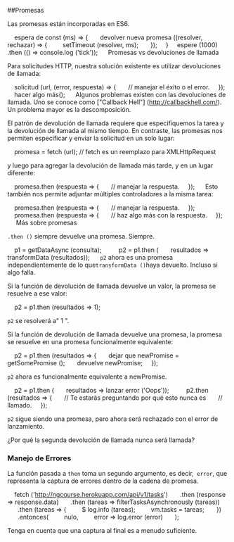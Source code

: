 ##Promesas

Las promesas están incorporadas en ES6.

    espera de const (ms) => {
      devolver nueva promesa ((resolver, rechazar) => {
        setTimeout (resolver, ms);
      });
    }
    espere (1000) .then (() => console.log ('tick'));
    
Promesas vs devoluciones de llamada

Para solicitudes HTTP, nuestra solución existente es utilizar devoluciones de llamada:

    solicitud (url, (error, respuesta) => {
      // manejar el éxito o el error.
    });
    hacer algo más();
    
Algunos problemas existen con las devoluciones de llamada. Uno se conoce como ["Callback Hell"] (http://callbackhell.com/). Un problema mayor es la descomposición.

El patrón de devolución de llamada requiere que especifiquemos la tarea y la devolución de llamada al mismo tiempo. En contraste, las promesas nos permiten especificar y enviar la solicitud en un solo lugar:


    promesa = fetch (url); // fetch es un reemplazo para XMLHttpRequest
    

y luego para agregar la devolución de llamada más tarde, y en un lugar diferente:

    promesa.then (respuesta => {
      // manejar la respuesta.
    });
    
Esto también nos permite adjuntar múltiples controladores a la misma tarea:

    promesa.then (respuesta => {
      // manejar la respuesta.
    });
    promesa.then (respuesta => {
      // haz algo más con la respuesta.
    });
    
Más sobre promesas

`.then ()` siempre devuelve una promesa. Siempre.

    p1 = getDataAsync (consulta);
    
    p2 = p1.then (
      resultados => transformData (resultados));
    
`p2` ahora es una promesa independientemente de lo que` transformData () `haya devuelto. Incluso si algo falla.


Si la función de devolución de llamada devuelve un valor, la promesa se resuelve a ese valor:

    p2 = p1.then (resultados => 1);
    

`p2` se resolverá a" 1 ".


Si la función de devolución de llamada devuelve una promesa, la promesa se resuelve en una promesa funcionalmente equivalente:

    p2 = p1.then (resultados => {
      dejar que newPromise = getSomePromise ();
      devuelve newPromise;
    });
    

`p2` ahora es funcionalmente equivalente a newPromise.

    p2 = p1.then (
      resultados => lanzar error ('Oops'));
    
    p2.then (resultados => {
      // Te estarás preguntando por qué esto nunca es
      // llamado.
    });
    

`p2` sigue siendo una promesa, pero ahora será rechazado con el error de lanzamiento.

¿Por qué la segunda devolución de llamada nunca será llamada?

### Manejo de Errores

La función pasada a `then` toma un segundo argumento, es decir,` error`, que representa la captura de errores dentro de la cadena de promesa.

    fetch ('http://ngcourse.herokuapp.com/api/v1/tasks')
      .then (response => response.data)
      .then (tareas => filterTasksAsynchronously (tareas))
      .then (tareas => {
        $ log.info (tareas);
        vm.tasks = tareas;
      })
      .entonces(
        nulo,
        error => log.error (error)
      );
    

Tenga en cuenta que una captura al final es a menudo suficiente.
